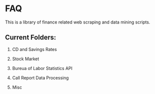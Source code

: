 # FAQ

This is a library of finance related web scraping and data mining scripts. 

## Current Folders: 
1. CD and Savings Rates

2. Stock Market

3. Bureua of Labor Statistics API

4. Call Report Data Processing

5. Misc
 
